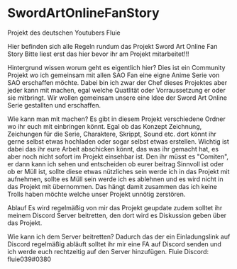# SwordArtOnlineFanStory
Projekt des deutschen Youtubers Fluie

Hier befinden sich alle Regeln rundum das Projekt Sword Art Online Fan Story
Bitte liest erst das hier bevor ihr am Projekt mitarbeitet!!!

Hintergrund wissen worum geht es eigentlich hier?
Dies ist ein Community Projekt wo ich gemeinsam mit allen SAO Fan eine eigne Anime Serie von SAO erschaffen möchte.
Dabei bin ich zwar der Chef dieses Projektes aber jeder kann mit machen, egal welche Quatlität oder Vorraussetzung
er oder sie mitbringt. Wir wollen gemeinsam unsere eine Idee der Sword Art Online Serie gestallten und erschaffen.

Wie kann man mit machen?
Es gibt in diesem Projekt verschiedene Ordner wo ihr euch mit einbringen könnt. Egal ob das Konzept Zeichnung, 
Zeichungen für die Serie, Charaktere, Skrippt, Sound etc. dort könnt ihr gerne selbst etwas hochladen oder sogar 
selbst etwas erstellen. Wichtig ist dabei das ihr eure Arbeit abschicken könnt, das was ihr gemacht hat, es aber 
noch nicht sofort im Projekt einsehbar ist. Den ihr müsst es "Comiten", er dann kann ich sehen und entscheiden 
ob eurer beitrag Sinnvoll ist oder ob er Müll ist, sollte diese etwas nützliches sein werde ich in das Projekt 
mit aufnehmen, sollte es Müll sein werde ich es ablehnen und es wird nicht in das Projekt mit übernommen.
Das hängt damit zusammen das ich keine Trolls haben möchte welche unser Projekt unnötig zerstören.

Ablauf
Es wird regelmäßig von mir das Projekt geupdate zudem solltet ihr meinem Discord Server beitretten, den dort 
wird es Diskussion geben über das Projekt.

Wie kann ich dem Server beitretten?
Dadurch das der ein Einladungslink auf Discord regelmäßig abläuft solltet ihr mir eine FA auf Discord senden 
und ich werde euch rechtzeitig auf den Server hinzufügen.
Fluie Discord: fluie039#0380
